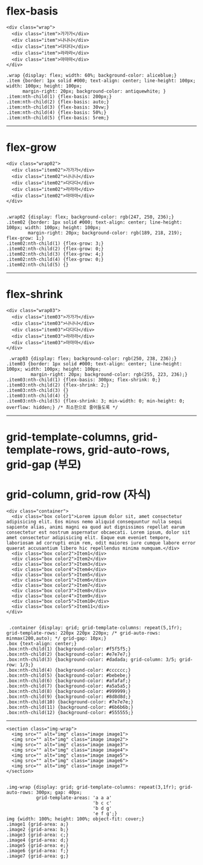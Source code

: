 # flex-basis

    <div class="wrap">
      <div class="item">가가가</div>
      <div class="item">나나나</div>
      <div class="item">다다다</div>
      <div class="item">라라라</div>
      <div class="item">마마마</div>
    </div>

    .wrap {display: flex; width: 60%; background-color: aliceblue;}
    .item {border: 1px solid #000; text-align: center; line-height: 100px; width: 100px; height: 100px; 
          margin-right: 20px; background-color: antiquewhite; }
    .item:nth-child(1) {flex-basis: 200px;}
    .item:nth-child(2) {flex-basis: auto;}
    .item:nth-child(3) {flex-basis: 30vw;}
    .item:nth-child(4) {flex-basis: 50%;}
    .item:nth-child(5) {flex-basis: 5rem;}

    
-------------------------------------------------------


# flex-grow

    <div class="wrap02">
      <div class="item02">가가가</div>
      <div class="item02">나나나</div>
      <div class="item02">다다다</div>
      <div class="item02">라라라</div>
      <div class="item02">마마마</div>
    </div>


    .wrap02 {display: flex; background-color: rgb(247, 250, 236);}
    .item02 {border: 1px solid #000; text-align: center; line-height: 100px; width: 100px; height: 100px;
            margin-right: 20px; background-color: rgb(189, 218, 219); flex-grow: 1;}
    .item02:nth-child(1) {flex-grow: 3;}
    .item02:nth-child(2) {flex-grow: 0;}
    .item02:nth-child(3) {flex-grow: 4;}
    .item02:nth-child(4) {flex-grow: 0;}
    .item02:nth-child(5) {}

    
-----------------------------------------------------------


# flex-shrink

    <div class="wrap03">
      <div class="item03">가가가</div>
      <div class="item03">나나나</div>
      <div class="item03">다다다</div>
      <div class="item03">라라라</div>
      <div class="item03">마마마</div>
    </div>
  </div>


     .wrap03 {display: flex; background-color: rgb(250, 238, 236);}
    .item03 {border: 1px solid #000; text-align: center; line-height: 100px; width: 100px; height: 100px;
             margin-right: 20px; background-color: rgb(255, 223, 236);}
    .item03:nth-child(1) {flex-basis: 300px; flex-shrink: 0;}
    .item03:nth-child(2) {flex-shrink: 2;}
    .item03:nth-child(3) {}
    .item03:nth-child(4) {}
    .item03:nth-child(5) {flex-shrink: 3; min-width: 0; min-height: 0; overflow: hidden;} /* 최소한으로 줄어들도록 */



-----------------------------------------------------------

# grid-template-columns, grid-template-rows, grid-auto-rows, grid-gap (부모)

# grid-column, grid-row (자식)

    <div class="container">
      <div class="box color1">Lorem ipsum dolor sit, amet consectetur adipisicing elit. Eos minus nemo aliquid consequuntur nulla sequi sapiente alias, animi magni ea quod aut dignissimos repellat earum consectetur est nostrum aspernatur obcaecati. Lorem ipsum, dolor sit amet consectetur adipisicing elit. Eaque eum eveniet tempore, laboriosam ad corrupti enim rem, odit maiores iure cumque labore error quaerat accusantium libero hic repellendus minima numquam.</div>
      <div class="box color2">Item1</div>
      <div class="box color2">Item2</div>
      <div class="box color3">Item3</div>
      <div class="box color4">Item4</div>
      <div class="box color5">Item5</div>
      <div class="box color1">Item6</div>
      <div class="box color2">Item7</div>
      <div class="box color3">Item8</div>
      <div class="box color4">Item9</div>
      <div class="box color5">Item10</div>
      <div class="box color5">Item11</div>
    </div>


     .container {display: grid; grid-template-columns: repeat(5,1fr); grid-template-rows: 220px 220px 220px; /* grid-auto-rows: minmax(200,auto); */ grid-gap: 10px;}
    .box {text-align: center;}
    .box:nth-child(1) {background-color: #f5f5f5;}
    .box:nth-child(2) {background-color: #e7e7e7;}
    .box:nth-child(3) {background-color: #dadada; grid-column: 3/5; grid-row: 1/3;}
    .box:nth-child(4) {background-color: #cccccc;}
    .box:nth-child(5) {background-color: #bebebe;}
    .box:nth-child(6) {background-color: #afafaf;}
    .box:nth-child(7) {background-color: #a5a5a5;}
    .box:nth-child(8) {background-color: #999999;}
    .box:nth-child(9) {background-color: #8d8d8d;}
    .box:nth-child(10) {background-color: #7e7e7e;}
    .box:nth-child(11) {background-color: #6b6b6b;}
    .box:nth-child(12) {background-color: #555555;}


-----------------------------------------------------------


    <section class="img-wrap">
      <img src="" alt="img" class="image image1">
      <img src="" alt="img" class="image image2">
      <img src="" alt="img" class="image image3">
      <img src="" alt="img" class="image image4">
      <img src="" alt="img" class="image image5">
      <img src="" alt="img" class="image image6">
      <img src="" alt="img" class="image image7">
    </section>


    .img-wrap {display: grid; grid-template-columns: repeat(3,1fr); grid-auto-rows: 300px; gap: 40px;
               grid-template-areas: 'a a a'
                                    'b c c'
                                    'b d g'
                                    'e f g';}
    img {width: 100%; height: 100%; object-fit: cover;}
    .image1 {grid-area: a;}
    .image2 {grid-area: b;}
    .image3 {grid-area: c;}
    .image4 {grid-area: d;}
    .image5 {grid-area: e;}
    .image6 {grid-area: f;}
    .image7 {grid-area: g;}
